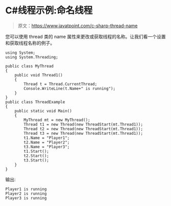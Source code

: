 # C#线程示例:命名线程

> 原文：<https://www.javatpoint.com/c-sharp-thread-name>

您可以使用 thread 类的 name 属性来更改或获取线程的名称。让我们看一个设置和获取线程名称的例子。

```
using System;
using System.Threading;

public class MyThread
{
    public void Thread1()
    {
        Thread t = Thread.CurrentThread;
        Console.WriteLine(t.Name+" is running");
    }
}
public class ThreadExample
{
    public static void Main()
    {
        MyThread mt = new MyThread();
        Thread t1 = new Thread(new ThreadStart(mt.Thread1));
        Thread t2 = new Thread(new ThreadStart(mt.Thread1));
        Thread t3 = new Thread(new ThreadStart(mt.Thread1));
        t1.Name = "Player1";
        t2.Name = "Player2";
        t3.Name = "Player3";
        t1.Start();
        t2.Start();
        t3.Start();
    }
}

```

输出:

```
Player1 is running
Player2 is running
Player3 is running

```